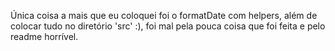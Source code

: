 Única coisa a mais que eu coloquei foi o formatDate com helpers, além de colocar tudo no diretório 'src' :), foi mal pela pouca coisa que foi feita e pelo readme horrível.